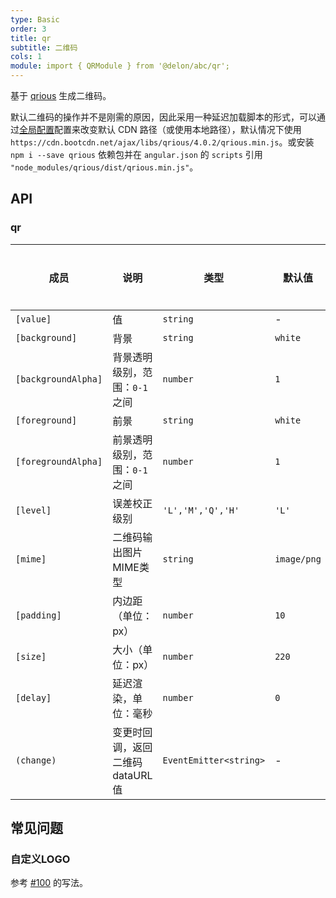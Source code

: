 ```yaml
---
type: Basic
order: 3
title: qr
subtitle: 二维码
cols: 1
module: import { QRModule } from '@delon/abc/qr';
---
```


基于 [qrious](https://neocotic.com/qrious) 生成二维码。

默认二维码的操作并不是刚需的原因，因此采用一种延迟加载脚本的形式，可以通过[全局配置](/docs/global-config)配置来改变默认 CDN 路径（或使用本地路径），默认情况下使用 `https://cdn.bootcdn.net/ajax/libs/qrious/4.0.2/qrious.min.js`。或安装 `npm i --save qrious` 依赖包并在 `angular.json` 的 `scripts` 引用 `"node_modules/qrious/dist/qrious.min.js"`。

## API

### qr

| 成员 | 说明 | 类型 | 默认值 | 全局配置 |
|----|----|----|-----|------|
| `[value]` | 值 | `string` | - |  |
| `[background]` | 背景 | `string` | `white` | ✅ |
| `[backgroundAlpha]` | 背景透明级别，范围：`0-1` 之间 | `number` | `1` | ✅ |
| `[foreground]` | 前景 | `string` | `white` | ✅ |
| `[foregroundAlpha]` | 前景透明级别，范围：`0-1` 之间 | `number` | `1` | ✅ |
| `[level]` | 误差校正级别 | `'L','M','Q','H'` | `'L'` | ✅ |
| `[mime]` | 二维码输出图片MIME类型 | `string` | `image/png` | ✅ |
| `[padding]` | 内边距（单位：px） | `number` | `10` | ✅ |
| `[size]` | 大小（单位：px） | `number` | `220` | ✅ |
| `[delay]` | 延迟渲染，单位：毫秒 | `number` | `0` | ✅ |
| `(change)` | 变更时回调，返回二维码dataURL值 | `EventEmitter<string>` | - |  |

## 常见问题

### 自定义LOGO

参考 [#100](https://github.com/neocotic/qrious/issues/100#issuecomment-308249343) 的写法。

